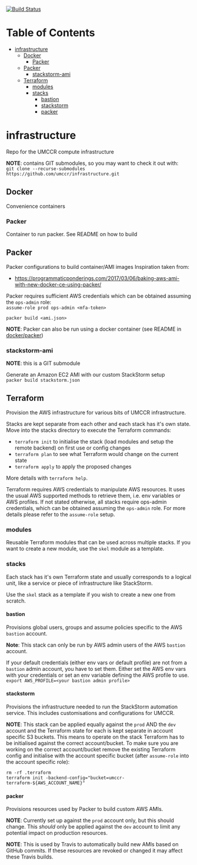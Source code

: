[![Build Status](https://travis-ci.org/umccr/infrastructure.svg?branch=master)](https://travis-ci.org/umccr/infrastructure)

Table of Contents
=================

   * [infrastructure](#infrastructure)
      * [Docker](#docker)
         * [Packer](#packer)
      * [Packer](#packer-1)
         * [stackstorm-ami](#stackstorm-ami)
      * [Terraform](#terraform)
         * [modules](#modules)
         * [stacks](#stacks)
            * [bastion](#bastion)
            * [stackstorm](#stackstorm)
            * [packer](#packer-2)

# infrastructure
Repo for the UMCCR compute infrastructure

**NOTE**: contains GIT submodules, so you may want to check it out with:  
`git clone --recurse-submodules https://github.com/umccr/infrastructure.git`


## Docker
Convenience containers

### Packer
Container to run packer.
See README on how to build

## Packer
Packer configurations to build container/AMI images
Inspiration taken from:
- https://programmaticponderings.com/2017/03/06/baking-aws-ami-with-new-docker-ce-using-packer/

Packer requires sufficient AWS credentials which can be obtained assuming the `ops-admin` role:  
`assume-role prod ops-admin <mfa-token>`

```
packer build <ami.json>
```
**NOTE**: Packer can also be run using a docker container (see README in [docker/packer](docker/packer/README.md))


### stackstorm-ami
**NOTE**: this is a GIT submodule

Generate an Amazon EC2 AMI with our custom StackStorm setup  
`packer build stackstorm.json`


## Terraform
Provision the AWS infrastructure for various bits of UMCCR infrastructure.

Stacks are kept separate from each other and each stack has it's own state. Move into the stacks directory to execute the Terraform commands:
- `terraform init` to initialise the stack (load modules and setup the remote backend) on first use or config changes
- `terraform plan` to see what Terraform would change on the current state
- `terraform apply` to apply the proposed changes

More details with `terraform help`.

Terraform requires AWS credentials to manipulate AWS resources. It uses the usual AWS supported methods to retrieve them, i.e. env variables or AWS profiles. If not stated otherwise, all stacks require ops-admin credentials, which can be obtained assuming the `ops-admin` role.
For more details please refer to the `assume-role` setup.

### modules
Reusable Terraform modules that can be used across multiple stacks. If you want to create a new module, use the `skel` module as a template.

### stacks
Each stack has it's own Terraform state and usually corresponds to a logical unit, like a service or piece of infrastructure like StackStorm.

Use the `skel` stack as a template if you wish to create a new one from scratch.

#### bastion
Provisions global users, groups and assume policies specific to the AWS `bastion` account.

**Note**: This stack can only be run by AWS admin users of the AWS `bastion` account.

If your default credentials (either env vars or default profile) are not from a `bastion` admin account, you have to set them. Either set the AWS env vars with your credentials or set an env variable defining the AWS profile to use.
`export AWS_PROFILE=<your bastion admin profile>`


#### stackstorm
Provisions the infrastructure needed to run the StackStorm automation service. This includes customisations and configurations for UMCCR.

**NOTE**: This stack can be applied equally against the `prod` AND the `dev` account and the Terraform state for each is kept separate in account specific S3 buckets. This means to operate on the stack Terraform has to be initialised against the correct account/bucket. To make sure you are working on the correct account/bucket remove the existing Terraform config and initialise with the account specific bucket (after `assume-role` into the account specific role):  
```
rm -rf .terraform
terraform init -backend-config="bucket=umccr-terraform-${AWS_ACCOUNT_NAME}"
```



#### packer
Provisions resources used by Packer to build custom AWS AMIs.

**NOTE**: Currently set up against the `prod` account only, but this should change.
This *should* only be applied against the `dev` account to limit any potential impact on production resources.

**NOTE**: This is used by Travis to automatically build new AMIs based on GitHub commits. If these resources are revoked or changed it may affect these Travis builds.
